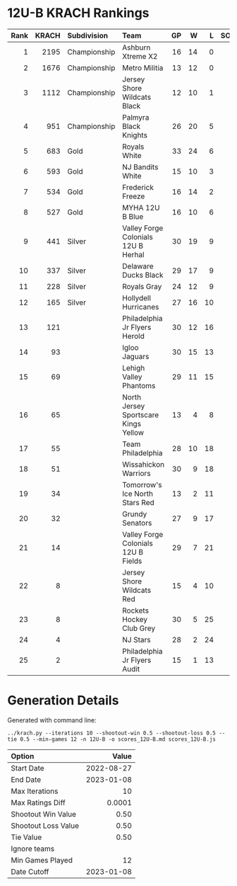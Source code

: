 # 12U-B KRACH Rankings
Rank|KRACH|Subdivision|Team|GP|W|L|SOW|SOL|T|SoS
---:|---:|:---|:---|---:|---:|---:|---:|---:|---:|---:
1|2195|Championship|Ashburn Xtreme X2|16|14|0|1|1|0|429
2|1676|Championship|Metro Militia|13|12|0|0|1|0|279
3|1112|Championship|Jersey Shore Wildcats Black|12|10|1|1|0|0|408
4|951|Championship|Palmyra Black Knights|26|20|5|0|1|0|480
5|683|Gold|Royals White|33|24|6|0|2|1|377
6|593|Gold|NJ Bandits White|15|10|3|1|1|0|437
7|534|Gold|Frederick Freeze|16|14|2|0|0|0|107
8|527|Gold|MYHA 12U B Blue|16|10|6|0|0|0|468
9|441|Silver|Valley Forge Colonials 12U B Herhal|30|19|9|1|1|0|451
10|337|Silver|Delaware Ducks Black|29|17|9|2|0|1|391
11|228|Silver|Royals Gray|24|12|9|1|2|0|405
12|165|Silver|Hollydell Hurricanes|27|16|10|1|0|0|340
13|121||Philadelphia Jr Flyers Herold|30|12|16|1|1|0|323
14|93||Igloo Jaguars|30|15|13|1|1|0|202
15|69||Lehigh Valley Phantoms|29|11|15|2|1|0|246
16|65||North Jersey Sportscare Kings Yellow|13|4|8|1|0|0|560
17|55||Team Philadelphia|28|10|18|0|0|0|337
18|51||Wissahickon Warriors|30|9|18|1|2|0|301
19|34||Tomorrow's Ice North Stars Red|13|2|11|0|0|0|527
20|32||Grundy Senators|27|9|17|0|1|0|317
21|14||Valley Forge Colonials 12U B Fields|29|7|21|1|0|0|211
22|8||Jersey Shore Wildcats Red|15|4|10|0|1|0|286
23|8||Rockets Hockey Club Grey|30|5|25|0|0|0|322
24|4||NJ Stars|28|2|24|2|0|0|203
25|2||Philadelphia Jr Flyers Audit|15|1|13|0|1|0|81
# Generation Details

Generated with command line:
```
../krach.py --iterations 10 --shootout-win 0.5 --shootout-loss 0.5 --tie 0.5 --min-games 12 -n 12U-B -o scores_12U-B.md scores_12U-B.js
```

| Option | Value |
| :----- | ----: |
| Start Date | 2022-08-27 |
| End Date | 2023-01-08 |
| Max Iterations | 10 |
| Max Ratings Diff | 0.0001 |
| Shootout Win Value | 0.50 |
| Shootout Loss Value | 0.50 |
| Tie Value | 0.50 |
| Ignore teams |  |
| Min Games Played | 12 |
| Date Cutoff | 2023-01-08 |

